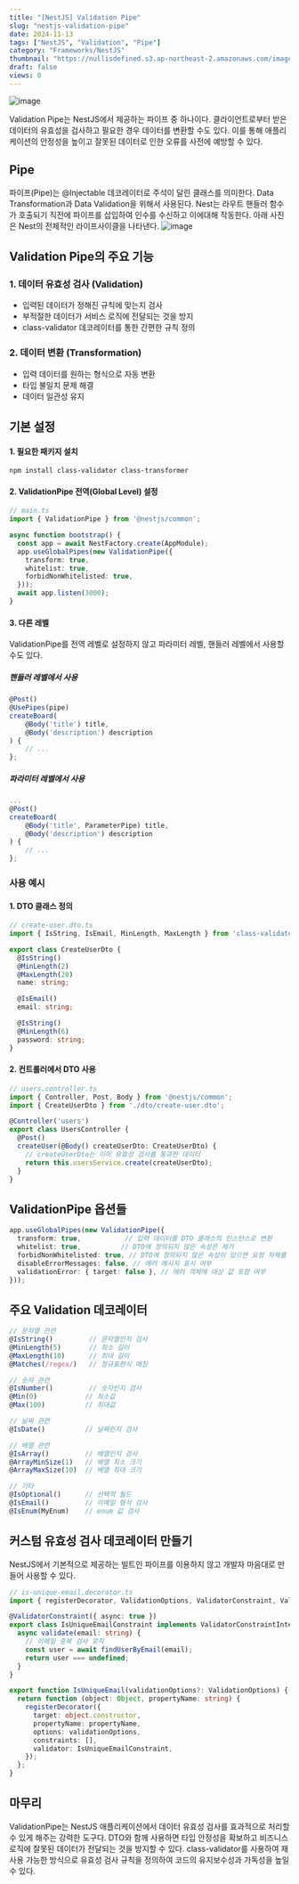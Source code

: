 ```yaml
---
title: "[NestJS] Validation Pipe"
slug: "nestjs-validation-pipe"
date: 2024-11-13
tags: ["NestJS", "Validation", "Pipe"]
category: "Frameworks/NestJS"
thumbnail: "https://nullisdefined.s3.ap-northeast-2.amazonaws.com/images/e48e6fd88f6339a761df1c6155770ce4.png"
draft: false
views: 0
---
```

![image](https://nullisdefined.s3.ap-northeast-2.amazonaws.com/images/e48e6fd88f6339a761df1c6155770ce4.png)

Validation Pipe는 NestJS에서 제공하는 파이프 중 하나이다. 클라이언트로부터 받은 데이터의 유효성을 검사하고 필요한 경우 데이터를 변환할 수도 있다. 이를 통해 애플리케이션의 안정성을 높이고 잘못된 데이터로 인한 오류를 사전에 예방할 수 있다.

## Pipe
파이프(Pipe)는 @Injectable 데코레이터로 주석이 달린 클래스를 의미한다. Data Transformation과 Data Validation을 위해서 사용된다. Nest는 라우트 핸들러 함수가 호출되기 직전에 파이프를 삽입하여 인수를 수신하고 이에대해 작동한다. 아래 사진은 Nest의 전체적인 라이프사이클을 나타낸다.
![image](https://nullisdefined.s3.ap-northeast-2.amazonaws.com/images/1a10c358f98c5d64106d4ab2aa4cbe4b.png)

## Validation Pipe의 주요 기능
### 1. 데이터 유효성 검사 (Validation)
- 입력된 데이터가 정해진 규칙에 맞는지 검사
- 부적절한 데이터가 서비스 로직에 전달되는 것을 방지
- class-validator 데코레이터를 통한 간편한 규칙 정의

### 2. 데이터 변환 (Transformation)
- 입력 데이터를 원하는 형식으로 자동 변환
- 타입 불일치 문제 해결
- 데이터 일관성 유지

## 기본 설정
#### 1. 필요한 패키지 설치
```shell
npm install class-validator class-transformer
```

#### 2. ValidationPipe 전역(Global Level) 설정
```ts
// main.ts
import { ValidationPipe } from '@nestjs/common';

async function bootstrap() {
  const app = await NestFactory.create(AppModule);
  app.useGlobalPipes(new ValidationPipe({
    transform: true,
    whitelist: true,
    forbidNonWhitelisted: true,
  }));
  await app.listen(3000);
}
```

#### 3. 다른 레벨
ValidationPipe를 전역 레벨로 설정하지 않고 파라미터 레벨, 핸들러 레벨에서 사용할 수도 있다.
##### 핸들러 레벨에서 사용
```ts
@Post()
@UsePipes(pipe)
createBoard( 
	@Body('title') title,
	@Body('description') description 
) { 
	// ... 
};
```

##### 파라미터 레벨에서 사용
```ts
...
@Post()
createBoard(
	@Body('title', ParameterPipe) title,
	@Body('description') description
) {
	// ...
};
```

### 사용 예시
#### 1. DTO 클래스 정의
```ts
// create-user.dto.ts
import { IsString, IsEmail, MinLength, MaxLength } from 'class-validator';

export class CreateUserDto {
  @IsString()
  @MinLength(2)
  @MaxLength(20)
  name: string;

  @IsEmail()
  email: string;

  @IsString()
  @MinLength(6)
  password: string;
}
```

#### 2. 컨트롤러에서 DTO 사용
```ts
// users.controller.ts
import { Controller, Post, Body } from '@nestjs/common';
import { CreateUserDto } from './dto/create-user.dto';

@Controller('users')
export class UsersController {
  @Post()
  createUser(@Body() createUserDto: CreateUserDto) {
    // createUserDto는 이미 유효성 검사를 통과한 데이터
    return this.usersService.create(createUserDto);
  }
}
```

## ValidationPipe 옵션들
```ts
app.useGlobalPipes(new ValidationPipe({
  transform: true,           // 입력 데이터를 DTO 클래스의 인스턴스로 변환
  whitelist: true,          // DTO에 정의되지 않은 속성은 제거
  forbidNonWhitelisted: true, // DTO에 정의되지 않은 속성이 있으면 요청 자체를 거부
  disableErrorMessages: false, // 에러 메시지 표시 여부
  validationError: { target: false }, // 에러 객체에 대상 값 포함 여부
}));
```

## 주요 Validation 데코레이터
```ts
// 문자열 관련
@IsString()         // 문자열인지 검사
@MinLength(5)       // 최소 길이
@MaxLength(10)      // 최대 길이
@Matches(/regex/)   // 정규표현식 매칭

// 숫자 관련
@IsNumber()         // 숫자인지 검사
@Min(0)            // 최소값
@Max(100)          // 최대값

// 날짜 관련
@IsDate()          // 날짜인지 검사

// 배열 관련
@IsArray()         // 배열인지 검사
@ArrayMinSize(1)   // 배열 최소 크기
@ArrayMaxSize(10)  // 배열 최대 크기

// 기타
@IsOptional()      // 선택적 필드
@IsEmail()         // 이메일 형식 검사
@IsEnum(MyEnum)    // enum 값 검사
```

## 커스텀 유효성 검사 데코레이터 만들기
NestJS에서 기본적으로 제공하는 빌트인 파이프를 이용하지 않고 개발자 마음대로 만들어 사용할 수 있다.
```ts
// is-unique-email.decorator.ts
import { registerDecorator, ValidationOptions, ValidatorConstraint, ValidatorConstraintInterface } from 'class-validator';

@ValidatorConstraint({ async: true })
export class IsUniqueEmailConstraint implements ValidatorConstraintInterface {
  async validate(email: string) {
    // 이메일 중복 검사 로직
    const user = await findUserByEmail(email);
    return user === undefined;
  }
}

export function IsUniqueEmail(validationOptions?: ValidationOptions) {
  return function (object: Object, propertyName: string) {
    registerDecorator({
      target: object.constructor,
      propertyName: propertyName,
      options: validationOptions,
      constraints: [],
      validator: IsUniqueEmailConstraint,
    });
  };
}
```

## 마무리
ValidationPipe는 NestJS 애플리케이션에서 데이터 유효성 검사를 효과적으로 처리할 수 있게 해주는 강력한 도구다. DTO와 함께 사용하면 타입 안정성을 확보하고 비즈니스 로직에 잘못된 데이터가 전달되는 것을 방지할 수 있다. class-validator를 사용하여 재사용 가능한 방식으로 유효성 검사 규칙을 정의하여 코드의 유지보수성과 가독성을 높일 수 있다.
